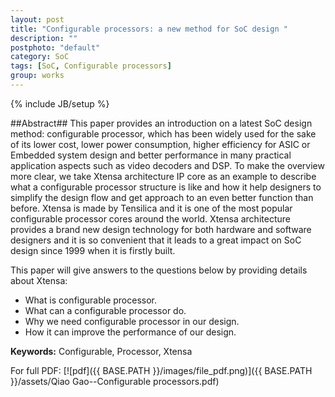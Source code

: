```yaml
---
layout: post
title: "Configurable processors: a new method for SoC design "
description: ""
postphoto: "default"
category: SoC
tags: [SoC, Configurable processors]
group: works
---
```

{% include JB/setup %}

##Abstract##
This paper provides an introduction on a latest SoC design method: configurable processor, 
which has been widely used for the sake of its lower cost, lower power consumption, higher 
efficiency for ASIC or Embedded system design and better performance in many practical application 
aspects such as video decoders and DSP. To make the overview more clear, we take Xtensa architecture 
IP core as an example to describe what a configurable processor structure is like and how it help 
designers to simplify the design flow and get approach to an even better function than before. 
Xtensa is made by Tensilica and it is one of the most popular configurable processor cores around 
the world. Xtensa architecture provides a brand new design technology for both hardware and software 
designers and it is so convenient that it leads to a great impact on SoC design since 1999 when it is 
firstly built. 

This paper will give answers to the questions below by providing details about Xtensa: 

- What is configurable processor. 
- What can a configurable processor do. 
- Why we need configurable processor in our design. 
- How it can improve the performance of our design.  

**Keywords:** Configurable, Processor, Xtensa 

For full PDF: [![pdf]({{ BASE.PATH }}/images/file_pdf.png)]({{ BASE.PATH }}/assets/Qiao Gao--Configurable processors.pdf)

